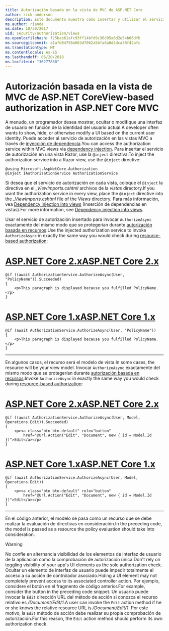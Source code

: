 ```yaml
---
title: Autorización basada en la vista de MVC de ASP.NET Core
author: rick-anderson
description: Este documento muestra cómo insertar y utilizar el servicio de autorización dentro de una vista de ASP.NET Core Razor.
ms.author: riande
ms.date: 10/30/2017
uid: security/authorization/views
ms.openlocfilehash: f25bab61afc93ff14bfd9c36d95a6d2e54b06dfb
ms.sourcegitcommit: a1afd04758e663d7062a5bfa8a0d4dca38f42afc
ms.translationtype: MT
ms.contentlocale: es-ES
ms.lasthandoff: 06/20/2018
ms.locfileid: "36277830"
---
```

# <a name="view-based-authorization-in-aspnet-core-mvc"></a><span data-ttu-id="2c11a-103">Autorización basada en la vista de MVC de ASP.NET Core</span><span class="sxs-lookup"><span data-stu-id="2c11a-103">View-based authorization in ASP.NET Core MVC</span></span>

<span data-ttu-id="2c11a-104">A menudo, un programador desea mostrar, ocultar o modifique una interfaz de usuario en función de la identidad del usuario actual.</span><span class="sxs-lookup"><span data-stu-id="2c11a-104">A developer often wants to show, hide, or otherwise modify a UI based on the current user identity.</span></span> <span data-ttu-id="2c11a-105">Puede acceder al servicio de autorización en las vistas MVC a través de [inyección de dependencia](xref:fundamentals/dependency-injection#fundamentals-dependency-injection).</span><span class="sxs-lookup"><span data-stu-id="2c11a-105">You can access the authorization service within MVC views via [dependency injection](xref:fundamentals/dependency-injection#fundamentals-dependency-injection).</span></span> <span data-ttu-id="2c11a-106">Para insertar el servicio de autorización en una vista Razor, use la `@inject` directiva:</span><span class="sxs-lookup"><span data-stu-id="2c11a-106">To inject the authorization service into a Razor view, use the `@inject` directive:</span></span>

```cshtml
@using Microsoft.AspNetCore.Authorization
@inject IAuthorizationService AuthorizationService
```

<span data-ttu-id="2c11a-107">Si desea que el servicio de autorización en cada vista, coloque el `@inject` la directiva en el *_ViewImports.cshtml* archivos de la *vistas* directory.</span><span class="sxs-lookup"><span data-stu-id="2c11a-107">If you want the authorization service in every view, place the `@inject` directive into the *_ViewImports.cshtml* file of the *Views* directory.</span></span> <span data-ttu-id="2c11a-108">Para más información, vea [Dependency injection into views](xref:mvc/views/dependency-injection) (Inserción de dependencias en vistas).</span><span class="sxs-lookup"><span data-stu-id="2c11a-108">For more information, see [Dependency injection into views](xref:mvc/views/dependency-injection).</span></span>

<span data-ttu-id="2c11a-109">Usar el servicio de autorización insertado para invocar `AuthorizeAsync` exactamente del mismo modo que se protegerían durante [autorización basada en recursos](xref:security/authorization/resourcebased#security-authorization-resource-based-imperative):</span><span class="sxs-lookup"><span data-stu-id="2c11a-109">Use the injected authorization service to invoke `AuthorizeAsync` in exactly the same way you would check during [resource-based authorization](xref:security/authorization/resourcebased#security-authorization-resource-based-imperative):</span></span>

# <a name="aspnet-core-2xtabaspnetcore2x"></a>[<span data-ttu-id="2c11a-110">ASP.NET Core 2.x</span><span class="sxs-lookup"><span data-stu-id="2c11a-110">ASP.NET Core 2.x</span></span>](#tab/aspnetcore2x)

```cshtml
@if ((await AuthorizationService.AuthorizeAsync(User, "PolicyName")).Succeeded)
{
    <p>This paragraph is displayed because you fulfilled PolicyName.</p>
}
```

# <a name="aspnet-core-1xtabaspnetcore1x"></a>[<span data-ttu-id="2c11a-111">ASP.NET Core 1.x</span><span class="sxs-lookup"><span data-stu-id="2c11a-111">ASP.NET Core 1.x</span></span>](#tab/aspnetcore1x)

```cshtml
@if (await AuthorizationService.AuthorizeAsync(User, "PolicyName"))
{
    <p>This paragraph is displayed because you fulfilled PolicyName.</p>
}
```

---

<span data-ttu-id="2c11a-112">En algunos casos, el recurso será el modelo de vista.</span><span class="sxs-lookup"><span data-stu-id="2c11a-112">In some cases, the resource will be your view model.</span></span> <span data-ttu-id="2c11a-113">Invocar `AuthorizeAsync` exactamente del mismo modo que se protegerían durante [autorización basada en recursos](xref:security/authorization/resourcebased#security-authorization-resource-based-imperative):</span><span class="sxs-lookup"><span data-stu-id="2c11a-113">Invoke `AuthorizeAsync` in exactly the same way you would check during [resource-based authorization](xref:security/authorization/resourcebased#security-authorization-resource-based-imperative):</span></span>

# <a name="aspnet-core-2xtabaspnetcore2x"></a>[<span data-ttu-id="2c11a-114">ASP.NET Core 2.x</span><span class="sxs-lookup"><span data-stu-id="2c11a-114">ASP.NET Core 2.x</span></span>](#tab/aspnetcore2x)

```cshtml
@if ((await AuthorizationService.AuthorizeAsync(User, Model, Operations.Edit)).Succeeded)
{
    <p><a class="btn btn-default" role="button"
        href="@Url.Action("Edit", "Document", new { id = Model.Id })">Edit</a></p>
}
```

# <a name="aspnet-core-1xtabaspnetcore1x"></a>[<span data-ttu-id="2c11a-115">ASP.NET Core 1.x</span><span class="sxs-lookup"><span data-stu-id="2c11a-115">ASP.NET Core 1.x</span></span>](#tab/aspnetcore1x)

```cshtml
@if (await AuthorizationService.AuthorizeAsync(User, Model, Operations.Edit))
{
    <p><a class="btn btn-default" role="button"
        href="@Url.Action("Edit", "Document", new { id = Model.Id })">Edit</a></p>
}
```

---

<span data-ttu-id="2c11a-116">En el código anterior, el modelo se pasa como un recurso que se debe realizar la evaluación de directivas en consideración.</span><span class="sxs-lookup"><span data-stu-id="2c11a-116">In the preceding code, the model is passed as a resource the policy evaluation should take into consideration.</span></span>

> [!WARNING]
> <span data-ttu-id="2c11a-117">No confíe en alternancia visibilidad de los elementos de interfaz de usuario de la aplicación como la comprobación de autorización única.</span><span class="sxs-lookup"><span data-stu-id="2c11a-117">Don't rely on toggling visibility of your app's UI elements as the sole authorization check.</span></span> <span data-ttu-id="2c11a-118">Ocultar un elemento de interfaz de usuario puede impedir totalmente el acceso a su acción de controlador asociado.</span><span class="sxs-lookup"><span data-stu-id="2c11a-118">Hiding a UI element may not completely prevent access to its associated controller action.</span></span> <span data-ttu-id="2c11a-119">Por ejemplo, considere el botón en el fragmento de código anterior.</span><span class="sxs-lookup"><span data-stu-id="2c11a-119">For example, consider the button in the preceding code snippet.</span></span> <span data-ttu-id="2c11a-120">Un usuario puede invocar la `Edit` dirección URL del método de acción si conozca el recurso relativo es */Document/Edit/1*.</span><span class="sxs-lookup"><span data-stu-id="2c11a-120">A user can invoke the `Edit` action method if he or she knows the relative resource URL is */Document/Edit/1*.</span></span> <span data-ttu-id="2c11a-121">Por este motivo, la `Edit` método de acción debe realizar su propia comprobación de autorización.</span><span class="sxs-lookup"><span data-stu-id="2c11a-121">For this reason, the `Edit` action method should perform its own authorization check.</span></span>
